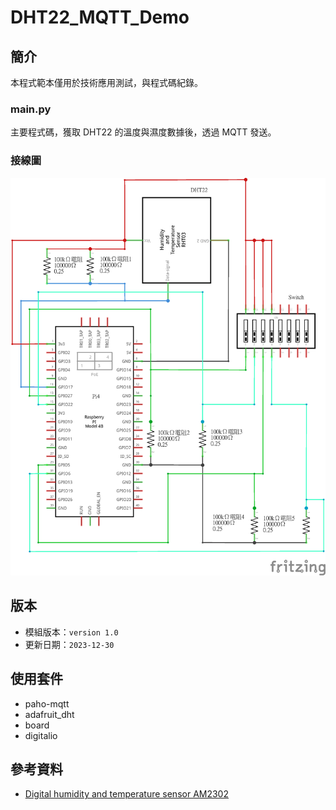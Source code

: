 # DHT22_MQTT_Demo

## 簡介
本程式範本僅用於技術應用測試，與程式碼紀錄。
### main.py
主要程式碼，獲取 DHT22 的溫度與濕度數據後，透過 MQTT 發送。

### 接線圖
![接線架構圖](/document/20230205-01_架構圖.png)

## 版本
- 模組版本：`version 1.0`
- 更新日期：`2023-12-30`

## 使用套件
- paho-mqtt
- adafruit_dht
- board
- digitalio

## 參考資料
- [Digital humidity and temperature sensor AM2302](/document/Digital+humidity+and+temperature+sensor+AM2302.pdf)